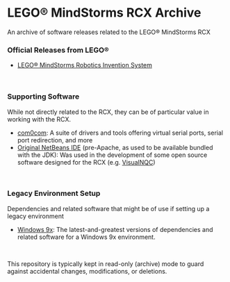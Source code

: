 # LEGO® MindStorms RCX Archive
An archive of software releases related to the LEGO® MindStorms RCX

### Official Releases from LEGO®
* [LEGO® MindStorms Robotics Invention System](https://github.com/BrickBot/Archive/releases/tag/LEGO)

&nbsp;
### Supporting Software
While not directly related to the RCX, they can be of particular value in working with the RCX.
* [com0com](https://github.com/BrickBot/Archive/releases/tag/com0com): A suite of drivers and tools offering virtual serial ports, serial port redirection, and more
* [Original NetBeans IDE](https://github.com/BrickBot/Archive/releases/tag/NetBeans) (pre-Apache, as used to be available bundled with the JDK): Was used in the development of some open source software designed for the RCX (e.g. [VisualNQC](https://github.com/BrickBot/VisualNQC))

&nbsp;
### Legacy Environment Setup
Dependencies and related software that might be of use if setting up a legacy environment
* [Windows 9x](https://github.com/BrickBot/Archive/releases/tag/Win9x): The latest-and-greatest versions of dependencies and related software for a Windows 9x environment.

&nbsp;

This repository is typically kept in read-only (archive) mode to guard against accidental changes, modifications, or deletions.
